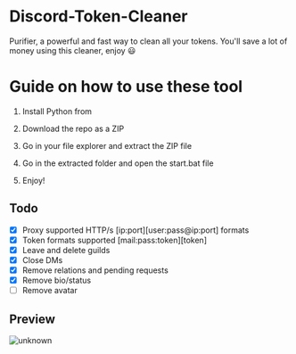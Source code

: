 # Discord-Token-Cleaner
Purifier, a powerful and fast way to clean all your tokens. You'll save a lot of money using this cleaner, enjoy ‎😃
# Guide on how to use these tool

1. Install Python from

2. Download the repo as a ZIP
  
3. Go in your file explorer and extract the ZIP file
  
4. Go in the extracted folder and open the start.bat file

5. Enjoy!
## Todo
- [x] Proxy supported HTTP/s [ip:port][user:pass@ip:port] formats 
- [x] Token formats supported [mail:pass:token][token]
- [x] Leave and delete guilds 
- [x] Close DMs
- [x] Remove relations and pending requests
- [x] Remove bio/status
- [ ] Remove avatar
## Preview
![unknown](https://user-images.githubusercontent.com/93849730/181318654-350552ad-c330-4b3a-980b-e10b1d59a0e5.png)